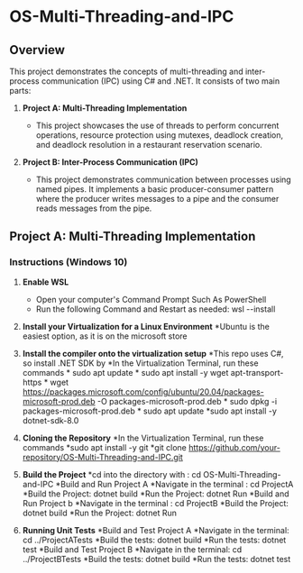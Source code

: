 # OS-Multi-Threading-and-IPC

## Overview

This project demonstrates the concepts of multi-threading and inter-process communication (IPC) using C# and .NET. It consists of two main parts:

1. **Project A: Multi-Threading Implementation**
   - This project showcases the use of threads to perform concurrent operations, resource protection using mutexes, deadlock creation, and deadlock resolution in a restaurant reservation scenario.

2. **Project B: Inter-Process Communication (IPC)**
   - This project demonstrates communication between processes using named pipes. It implements a basic producer-consumer pattern where the producer writes messages to a pipe and the consumer reads messages from the pipe.

## Project A: Multi-Threading Implementation


### Instructions (Windows 10)

1. **Enable WSL**
    - Open your computer's Command Prompt Such As PowerShell
    - Run the following Command and Restart as needed: wsl --install

2. **Install your Virtualization for a Linux Environment**
    *Ubuntu is the easiest option, as it is on the microsoft store

3. **Install the compiler onto the virtualization setup**
    *This repo uses C#, so install .NET SDK by
        *In the Virtualization Terminal, run these commands
            * sudo apt update
            * sudo apt install -y wget apt-transport-https
            * wget https://packages.microsoft.com/config/ubuntu/20.04/packages-microsoft-prod.deb -O packages-microsoft-prod.deb
            * sudo dpkg -i packages-microsoft-prod.deb
            * sudo apt update
            *sudo apt install -y dotnet-sdk-8.0

4. **Cloning the Repository**
    *In the Virtualization Terminal, run these commands
        *sudo apt install -y git
        *git clone https://github.com/your-repository/OS-Multi-Threading-and-IPC.git    

5. **Build the Project**
    *cd into the directory with : cd OS-Multi-Threading-and-IPC
    *Build and Run Project A
        *Navigate in the terminal : cd ProjectA
        *Build the Project: dotnet build
        *Run the Project: dotnet Run
    *Build and Run Project b
        *Navigate in the terminal : cd ProjectB
        *Build the Project: dotnet build
        *Run the Project: dotnet Run

6. **Running Unit Tests**
    *Build and Test Project A
        *Navigate in the terminal: cd ../ProjectATests
        *Build the tests: dotnet build
        *Run the tests: dotnet test
    *Build and Test Project B
        *Navigate in the terminal: cd ../ProjectBTests
        *Build the tests: dotnet build
        *Run the tests: dotnet test   